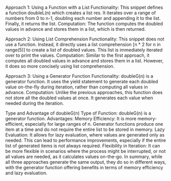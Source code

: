 

Approach 1: Using a Function with a List
Functionality: This snippet defines a function doubleL(n) which creates a list res. It iterates over a range of numbers from 0 to n-1, doubling each number and appending it to the list. Finally, it returns the list.
Computation: The function computes the doubled values in advance and stores them in a list, which is then returned.


Approach 2: Using List Comprehension
Functionality: This snippet does not use a function. Instead, it directly uses a list comprehension [n * 2 for n in range(5)] to create a list of doubled values. This list is immediately iterated over to print the values.
Computation: Similar to the first approach, it computes all doubled values in advance and stores them in a list. However, it does so more concisely using list comprehension.


Approach 3: Using a Generator Function
Functionality: doubleG(n) is a generator function. It uses the yield statement to generate each doubled value on-the-fly during iteration, rather than computing all values in advance.
Computation: Unlike the previous approaches, this function does not store all the doubled values at once. It generates each value when needed during the iteration.

Type and Advantage of doubleG(n)
Type of Function: doubleG(n) is a generator function.
Advantages:
    Memory Efficiency: It is more memory-efficient, especially for large ranges of n. Generator functions produce one item at a time and do not require the entire list to be stored in memory.
    Lazy Evaluation: It allows for lazy evaluation, where values are generated only as needed. This can lead to performance improvements, especially if the entire list of generated items is not always required.
Flexibility in Iteration: It can be more flexible in scenarios where the process might be interrupted, or not all values are needed, as it calculates values on-the-go.
In summary, while all three approaches generate the same output, they do so in different ways, with the generator function offering benefits in terms of memory efficiency and lazy evaluation.
